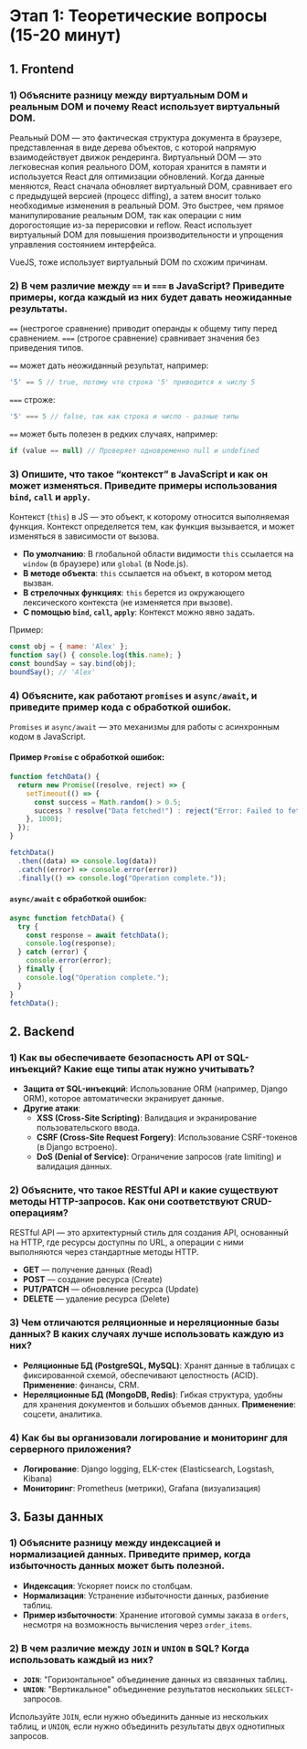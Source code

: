 # Этап 1: Теоретические вопросы (15-20 минут)

## 1. Frontend

### 1) Объясните разницу между виртуальным DOM и реальным DOM и почему React использует виртуальный DOM.

Реальный DOM — это фактическая структура документа в браузере, представленная в виде дерева объектов, с которой напрямую взаимодействует движок рендеринга. Виртуальный DOM — это легковесная копия реального DOM, которая хранится в памяти и используется React для оптимизации обновлений. Когда данные меняются, React сначала обновляет виртуальный DOM, сравнивает его с предыдущей версией (процесс diffing), а затем вносит только необходимые изменения в реальный DOM. Это быстрее, чем прямое манипулирование реальным DOM, так как операции с ним дорогостоящие из-за перерисовки и reflow. React использует виртуальный DOM для повышения производительности и упрощения управления состоянием интерфейса.

VueJS, тоже использует виртуальный DOM по схожим причинам.

### 2) В чем различие между `==` и `===` в JavaScript? Приведите примеры, когда каждый из них будет давать неожиданные результаты.

`==` (нестрогое сравнение) приводит операнды к общему типу перед сравнением.
`===` (строгое сравнение) сравнивает значения без приведения типов.

`==` может дать неожиданный результат, например:
```js
'5' == 5 // true, потому что строка '5' приводится к числу 5
```
`===` строже:
```js
'5' === 5 // false, так как строка и число - разные типы
```
`==` может быть полезен в редких случаях, например:
```js
if (value == null) // Проверяет одновременно null и undefined
```

### 3) Опишите, что такое “контекст” в JavaScript и как он может изменяться. Приведите примеры использования `bind`, `call` и `apply`.

Контекст (`this`) в JS — это объект, к которому относится выполняемая функция. Контекст определяется тем, как функция вызывается, и может изменяться в зависимости от вызова.

- **По умолчанию**: В глобальной области видимости `this` ссылается на `window` (в браузере) или `global` (в Node.js).
- **В методе объекта**: `this` ссылается на объект, в котором метод вызван.
- **В стрелочных функциях**: `this` берется из окружающего лексического контекста (не изменяется при вызове).
- **С помощью `bind`, `call`, `apply`**: Контекст можно явно задать.

Пример:
```js
const obj = { name: 'Alex' };
function say() { console.log(this.name); }
const boundSay = say.bind(obj);
boundSay(); // 'Alex'
```

### 4) Объясните, как работают `promises` и `async/await`, и приведите пример кода с обработкой ошибок.

`Promises` и `async/await` — это механизмы для работы с асинхронным кодом в JavaScript.

#### Пример `Promise` с обработкой ошибок:
```js
function fetchData() {
  return new Promise((resolve, reject) => {
    setTimeout(() => {
      const success = Math.random() > 0.5;
      success ? resolve("Data fetched!") : reject("Error: Failed to fetch data");
    }, 1000);
  });
}

fetchData()
  .then((data) => console.log(data))
  .catch((error) => console.error(error))
  .finally(() => console.log("Operation complete."));
```

#### `async/await` с обработкой ошибок:
```js
async function fetchData() {
  try {
    const response = await fetchData();
    console.log(response);
  } catch (error) {
    console.error(error);
  } finally {
    console.log("Operation complete.");
  }
}
fetchData();
```

## 2. Backend

### 1) Как вы обеспечиваете безопасность API от SQL-инъекций? Какие еще типы атак нужно учитывать?

- **Защита от SQL-инъекций**: Использование ORM (например, Django ORM), которое автоматически экранирует данные.
- **Другие атаки**:
  - **XSS (Cross-Site Scripting)**: Валидация и экранирование пользовательского ввода.
  - **CSRF (Cross-Site Request Forgery)**: Использование CSRF-токенов (в Django встроено).
  - **DoS (Denial of Service)**: Ограничение запросов (rate limiting) и валидация данных.

### 2) Объясните, что такое RESTful API и какие существуют методы HTTP-запросов. Как они соответствуют CRUD-операциям?

RESTful API — это архитектурный стиль для создания API, основанный на HTTP, где ресурсы доступны по URL, а операции с ними выполняются через стандартные методы HTTP.

- **GET** — получение данных (Read)
- **POST** — создание ресурса (Create)
- **PUT/PATCH** — обновление ресурса (Update)
- **DELETE** — удаление ресурса (Delete)

### 3) Чем отличаются реляционные и нереляционные базы данных? В каких случаях лучше использовать каждую из них?

- **Реляционные БД (PostgreSQL, MySQL)**: Хранят данные в таблицах с фиксированной схемой, обеспечивают целостность (ACID). **Применение**: финансы, CRM.
- **Нереляционные БД (MongoDB, Redis)**: Гибкая структура, удобны для хранения документов и больших объемов данных. **Применение**: соцсети, аналитика.

### 4) Как бы вы организовали логирование и мониторинг для серверного приложения?

- **Логирование**: Django logging, ELK-стек (Elasticsearch, Logstash, Kibana)
- **Мониторинг**: Prometheus (метрики), Grafana (визуализация)

## 3. Базы данных

### 1) Объясните разницу между индексацией и нормализацией данных. Приведите пример, когда избыточность данных может быть полезной.

- **Индексация**: Ускоряет поиск по столбцам.
- **Нормализация**: Устранение избыточности данных, разбиение таблиц.
- **Пример избыточности**: Хранение итоговой суммы заказа в `orders`, несмотря на возможность вычисления через `order_items`.

### 2) В чем различие между `JOIN` и `UNION` в SQL? Когда использовать каждый из них?

- **`JOIN`**: "Горизонтальное" объединение данных из связанных таблиц.
- **`UNION`**: "Вертикальное" объединение результатов нескольких `SELECT`-запросов.

Используйте `JOIN`, если нужно объединить данные из нескольких таблиц, и `UNION`, если нужно объединить результаты двух однотипных запросов.

